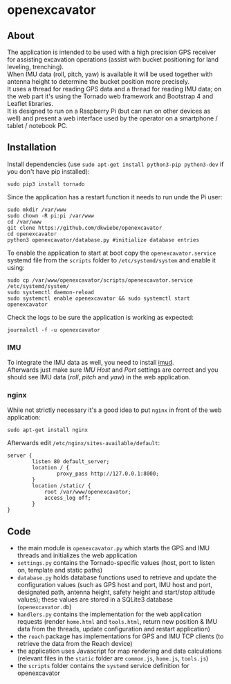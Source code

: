 # openexcavator

## About
The application is intended to be used with a high precision GPS receiver for assisting excavation operations (assist with bucket positioning for land leveling, trenching).  
When IMU data (roll, pitch, yaw) is available it will be used together with antenna height to determine the bucket position more precisely.  
It uses a thread for reading GPS data and a thread for reading IMU data; on the web part it's using the Tornado web framework and Bootstrap 4 and Leaflet libraries.  
It is designed to run on a Raspberry Pi (but can run on other devices as well) and present a web interface used by the operator on a smartphone / tablet / notebook PC.

## Installation
Install dependencies (use `sudo apt-get install python3-pip python3-dev` if you don't have pip installed):
```
sudo pip3 install tornado
```
Since the application has a restart function it needs to run unde the Pi user:
```
sudo mkdir /var/www
sudo chown -R pi:pi /var/www
cd /var/www
git clone https://github.com/dkwiebe/openexcavator
cd openexcavator
python3 openexcavator/database.py #initialize database entries
```
To enable the application to start at boot copy the `openexcavator.service` systemd file from the `scripts` folder to `/etc/systemd/system` and enable it using:
```
sudo cp /var/www/openexcavator/scripts/openexcavator.service /etc/systemd/system/
sudo systemctl daemon-reload  
sudo systemctl enable openexcavator && sudo systemctl start openexcavator
```
Check the logs to be sure the application is working as expected:
```
journalctl -f -u openexcavator
```
### IMU
To integrate the IMU data as well, you need to install [imud](https://github.com/BWiebe1/imud).  
Afterwards just make sure *IMU Host* and *Port* settings are correct and you should see IMU data (*roll*, *pitch* and *yaw*) in the web application.
### nginx
While not strictly necessary it's a good idea to put `nginx` in front of the web application:
```
sudo apt-get install nginx
```
Afterwards edit `/etc/nginx/sites-available/default`:
```
server {
        listen 80 default_server;
        location / {
                proxy_pass http://127.0.0.1:8000;
        }
        location /static/ {
            root /var/www/openexcavator;
            access_log off;
        }
}
```
## Code
 - the main module is `openexcavator.py` which starts the GPS and IMU threads and initializes the web application  
 - `settings.py` contains the Tornado-specific values (host, port to listen on, template and static paths)  
 - `database.py` holds database functions used to retrieve and update the configuration values (such as GPS host and port, IMU host and port, designated path, antenna height, safety height and start/stop altitude values); these values are stored in a SQLite3 database (`openexcavator.db`)  
 - `handlers.py` contains the implementation for the web application requests (render `home.html` and `tools.html`, return new position & IMU data from the threads, update configuration and restart application)  
 -  the `reach` package has implementations for GPS and IMU TCP clients (to retrieve the data from the Reach device)  
 -  the application uses Javascript for map rendering and data calculations (relevant files in the `static` folder are `common.js`, `home.js`, `tools.js`)  
 -  the `scripts` folder contains the `systemd` service definition for openexcavator  